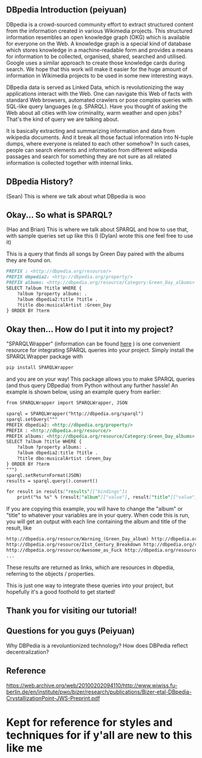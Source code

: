
## DBpedia Introduction (peiyuan)

DBpedia is a crowd-sourced community effort to extract structured content from the information created in various Wikimedia projects. This structured information resembles an open knowledge graph (OKG) which is available for everyone on the Web. A knowledge graph is a special kind of database which stores knowledge in a machine-readable form and provides a means for information to be collected, organised, shared, searched and utilised. Google uses a similar approach to create those knowledge cards during search. We hope that this work will make it easier for the huge amount of information in Wikimedia projects to be used in some new interesting ways. 

DBpedia data is served as Linked Data, which is revolutionizing the way applications interact with the Web. One can navigate this Web of facts with standard Web browsers, automated crawlers or pose complex queries with SQL-like query languages (e.g. SPARQL). Have you thought of asking the Web about all cities with low criminality, warm weather and open jobs? That's the kind of query we are talking about.

It is basically extracting and summarizing information and data from wikipedia documents. And it break all those factual information into N-tuple dumps, where everyone is related to each other somehow? In such cases, people can search elements and information from different wikipedia passages and search for something they are not sure as all related information is collected together with internal links.

## DBpedia History?

(Sean) This is where we talk about what DBpedia is woo


## Okay... So what is SPARQL?

(Hao and Brian) This is where we talk about SPARQL and how to use that, with sample queries set up like this (I (Dylan) wrote this one feel free to use it)

This is a query that finds all songs by Green Day paired with the albums they are found on.
```markdown
PREFIX : <http://dbpedia.org/resource/>
PREFIX dbpedia2: <http://dbpedia.org/property/>
PREFIX albums: <http://dbpedia.org/resource/Category:Green_Day_albums>
SELECT ?album ?title WHERE {
    ?album ?property albums: .
    ?album dbpedia2:title ?title .
    ?title dbo:musicalArtist :Green_Day
} ORDER BY ?term
```



## Okay then... How do I put it into my project?

"SPARQLWrapper" (information can be found [here](https://rdflib.github.io/sparqlwrapper/) ) is one convenient resource for integrating SPARQL queries into your project. Simply install the SPARQLWrapper package with 
```markdown
pip install SPARQLWrapper
```
and you are on your way! This package allows you to make SPARQL queries (and thus query DBpedia) from Python without any further hassle! An example is shown below, using an example query from earlier:
```markdown
from SPARQLWrapper import SPARQLWrapper, JSON

sparql = SPARQLWrapper("http://dbpedia.org/sparql")
sparql.setQuery("""
PREFIX dbpedia2: <http://dbpedia.org/property/>
PREFIX : <http://dbpedia.org/resource/>
PREFIX albums: <http://dbpedia.org/resource/Category:Green_Day_albums>
SELECT ?album ?title WHERE {
    ?album ?property albums: .
    ?album dbpedia2:title ?title .
    ?title dbo:musicalArtist :Green_Day
} ORDER BY ?term
""")
sparql.setReturnFormat(JSON)
results = sparql.query().convert()

for result in results["results"]["bindings"]:
    print("%s %s" % (result["album"]["value"], result["title"]["value"]))
```
If you are copying this example, you will have to change the "album" or "title" to whatever your variables are in your query.
When code this is run, you will get an output with each line containing the album and title of the result, like
```markdown
http://dbpedia.org/resource/Warning_(Green_Day_album) http://dbpedia.org/resource/Warning_(Green_Day_song)
http://dbpedia.org/resource/21st_Century_Breakdown http://dbpedia.org/resource/East_Jesus_Nowhere
http://dbpedia.org/resource/Awesome_as_Fuck http://dbpedia.org/resource/East_Jesus_Nowhere
...
```
These results are returned as links, which are resources in dbpedia, referring to the objects / properties.

This is just one way to integrate these queries into your project, but hopefully it's a good foothold to get started!

## Thank you for visiting our tutorial!

## Questions for you guys (Peiyuan)
Why DBPedia is a revoluntionized technology?
How does DBPedia reflect decentralization?

## Reference
https://web.archive.org/web/20100202094110/http://www.wiwiss.fu-berlin.de/en/institute/pwo/bizer/research/publications/Bizer-etal-DBpedia-CrystallizationPoint-JWS-Preprint.pdf

# Kept for reference for styles and techniques for if y'all are new to this like me

